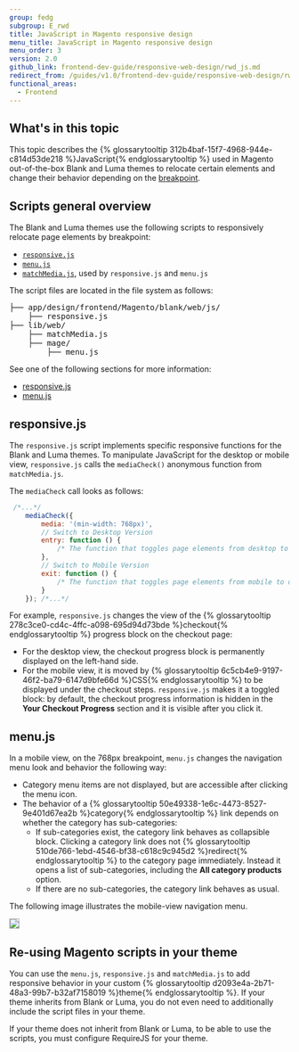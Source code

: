 ```yaml
---
group: fedg
subgroup: E_rwd
title: JavaScript in Magento responsive design
menu_title: JavaScript in Magento responsive design
menu_order: 3
version: 2.0
github_link: frontend-dev-guide/responsive-web-design/rwd_js.md
redirect_from: /guides/v1.0/frontend-dev-guide/responsive-web-design/rwd_js.html
functional_areas:
  - Frontend
---
```


## What's in this topic

This topic describes the {% glossarytooltip 312b4baf-15f7-4968-944e-c814d53de218 %}JavaScript{% endglossarytooltip %} used in Magento out-of-the-box Blank and Luma themes to relocate certain elements and change their behavior depending on the <a href="{{ page.baseurl }}/frontend-dev-guide/responsive-web-design/rwd_overview.html#fedg_rwd_terms" target="_blank">breakpoint</a>.


## Scripts general overview

The Blank and Luma themes use the following scripts to responsively relocate page elements by breakpoint:

<ul>
<li><a href="{{ site.mage2000url }}app/design/frontend/Magento/blank/web/js/responsive.js" target="_blank"><code>responsive.js</code></a></li>
<li><a href="{{ site.mage2000url }}/lib/web/mage/menu.js" target="_blank"><code>menu.js</code></a></li>

<li><a href="https://github.com/paulirish/matchMedia.js/" target="_blank"><code>matchMedia.js</code></a>, used by <code>responsive.js</code> and <code>menu.js</code></li>
</ul>

The script files are located in the file system as follows:
<pre>
├── app/design/frontend/Magento/blank/web/js/
    ├── responsive.js
├── lib/web/
    ├── matchMedia.js
    ├── mage/
	    ├── menu.js
</pre>

See one of the following sections for more information:

*	<a href="#fedg_rwd_js_resp">responsive.js</a>
*	<a href="#fedg_rwd_js_nav">menu.js</a>


<h2 id="fedg_rwd_js_resp">responsive.js</h2>

The <code>responsive.js</code> script implements specific responsive functions for the Blank and Luma themes. To manipulate JavaScript for the desktop or mobile view, <code>responsive.js</code> calls the <code>mediaCheck()</code> anonymous function from <code>matchMedia.js</code>.


The <code>mediaCheck</code> call looks as follows:

```js
 /*...*/
    mediaCheck({
        media: '(min-width: 768px)',
        // Switch to Desktop Version
        entry: function () {
            /* The function that toggles page elements from desktop to mobile mode is called here */
        },
        // Switch to Mobile Version
        exit: function () {
            /* The function that toggles page elements from mobile to desktop mode is called here*/
        }
    }); /*...*/

```


For example, <code>responsive.js</code> changes the view of the {% glossarytooltip 278c3ce0-cd4c-4ffc-a098-695d94d73bde %}checkout{% endglossarytooltip %} progress block on the checkout page:
<ul>
 <li>For the desktop view, the checkout progress block is permanently displayed on the left-hand side.</li>
<li>For the mobile view, it is moved by {% glossarytooltip 6c5cb4e9-9197-46f2-ba79-6147d9bfe66d %}CSS{% endglossarytooltip %} to be displayed under the checkout steps. <code>responsive.js</code> makes it a toggled block: by default, the checkout progress information is hidden in the <b>Your Checkout Progress</b> section and it is visible after you click it.</li>
</ul>


<h2 id="fedg_rwd_js_nav">menu.js</h2>


In a mobile view, on the 768px breakpoint, <code>menu.js</code> changes the navigation menu look and behavior the following way: 
<ul>
<li>Category menu items are not displayed, but are accessible after clicking the menu icon.</li>
<li>The behavior of a {% glossarytooltip 50e49338-1e6c-4473-8527-9e401d67ea2b %}category{% endglossarytooltip %} link depends on whether the category has sub-categories:
<ul>
<li>If sub-categories exist, the category link behaves as collapsible block. Clicking a category link does not {% glossarytooltip 510de766-1ebd-4546-bf38-c618c9c945d2 %}redirect{% endglossarytooltip %} to the category page immediately. Instead it opens a list of sub-categories, including the <b>All category products</b> option. </li>
<li>If there are no sub-categories, the category link behaves as usual.</li>
</ul>
</li>
</ul>

The following image illustrates the mobile-view navigation menu.


<img style="border: 1px solid #ABABAB" src="{{ site.baseurl }}/common/images/js_rwd_menu.png">


<h2 id="rwd_js_reuse">Re-using Magento scripts in your theme</h2>

You can use the <code>menu.js</code>, <code>responsive.js</code> and <code>matchMedia.js</code> to add responsive behavior in your custom {% glossarytooltip d2093e4a-2b71-48a3-99b7-b32af7158019 %}theme{% endglossarytooltip %}. 
If your theme inherits from Blank or Luma, you do not even need to additionally include the script files in your theme.

If your theme does not inherit from Blank or Luma, to be able to use the scripts, you must configure RequireJS for your theme.
